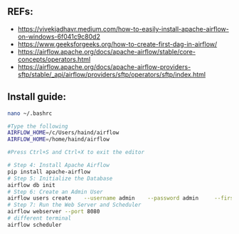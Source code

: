 ## REFs:
- https://vivekjadhavr.medium.com/how-to-easily-install-apache-airflow-on-windows-6f041c9c80d2
- https://www.geeksforgeeks.org/how-to-create-first-dag-in-airflow/
- https://airflow.apache.org/docs/apache-airflow/stable/core-concepts/operators.html
- https://airflow.apache.org/docs/apache-airflow-providers-sftp/stable/_api/airflow/providers/sftp/operators/sftp/index.html

## Install guide:
````bash
nano ~/.bashrc

#Type the following
AIRFLOW_HOME=/c/Users/haind/airflow
AIRFLOW_HOME=/home/haind/airflow

#Press Ctrl+S and Ctrl+X to exit the editor
````

````bash
# Step 4: Install Apache Airflow
pip install apache-airflow
# Step 5: Initialize the Database
airflow db init
# Step 6: Create an Admin User
airflow users create    --username admin    --password admin     --firstname hai    --lastname ngo   --role Admin   --email admin@example.com
# Step 7: Run the Web Server and Scheduler
airflow webserver --port 8080
# different terminal
airflow scheduler
````
